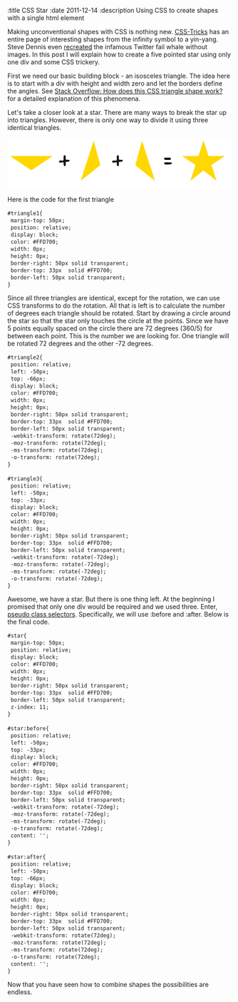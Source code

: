 :title CSS Star
:date 2011-12-14
:description Using CSS to create shapes with a single html element

<p>Making unconventional shapes with CSS is nothing new. <a href="http://css-tricks.com/examples/ShapesOfCSS/">CSS-Tricks</a> has an entire page of interesting shapes from the infinity symbol to a yin-yang. Steve Dennis even <a href="http://www.subcide.com/articles/pure-css-twitter-fail-whale/">recreated</a> the infamous Twitter fail whale without images. In this post I will explain how to create a five pointed star using only one div and some CSS trickery.</p>



<p>First we need our basic building block - an isosceles triangle. The idea here is to start with a div with height and width zero and let the borders define the angles. See <a href="http://stackoverflow.com/questions/7073484/how-does-this-css-triangle-shape-work">Stack Overflow: How does this CSS triangle shape work?</a> for a detailed explanation of this phenomena.</p>



<p>Let's take a closer look at a star. There are many ways to break the star up into triangles. However, there is only one way to divide it using three identical triangles.</p>



<img src="starDecomposition.png" class="aligncenter"/>



<p>Here is the code for the first triangle</p>

<pre><code>#triangle1{
 <span class="keyword">margin-top:</span> 50<span class="type">px</span>;
 <span class="keyword">position:</span> relative;
 <span class="keyword">display:</span> block;
 <span class="keyword">color:</span> #FFD700;
 <span class="keyword">width:</span> 0<span class="type">px</span>;
 <span class="keyword">height:</span> 0<span class="type">px</span>;
 <span class="keyword">border-right:</span> 50<span class="type">px</span> solid transparent;
 <span class="keyword">border-top:</span> 33<span class="type">px</span>  solid #FFD700;
 <span class="keyword">border-left:</span> 50<span class="type">px</span> solid transparent;
}
</code></pre>



<p>Since all three triangles are identical, except for the rotation, we can use CSS transforms to do the rotation. All that is left is to calculate the number of <span class="type">deg</span>rees each triangle should be rotated. Start by drawing a circle around the star so that the star only touches the circle at the points. Since we have 5 points equally spaced on the circle there are 72 <span class="type">deg</span>rees (360/5) for between each point. This is the number we are looking for. One triangle will be rotated 72 <span class="type">deg</span>rees and the other -72 <span class="type">deg</span>rees.</p>



<pre><code>#triangle2{
 <span class="keyword">position:</span> relative;
 <span class="keyword">left:</span> -50<span class="type">px</span>;
 <span class="keyword">top:</span> -66<span class="type">px</span>;
 <span class="keyword">display:</span> block;
 <span class="keyword">color:</span> #FFD700;
 <span class="keyword">width:</span> 0<span class="type">px</span>;
 <span class="keyword">height:</span> 0<span class="type">px</span>;
 <span class="keyword">border-right:</span> 50<span class="type">px</span> solid transparent;
 <span class="keyword">border-top:</span> 33<span class="type">px</span>  solid #FFD700;
 <span class="keyword">border-left:</span> 50<span class="type">px</span> solid transparent;
 <span class="keyword">-webkit-transform:</span> rotate(72<span class="type">deg</span>);
 <span class="keyword">-moz-transform:</span> rotate(72<span class="type">deg</span>);
 <span class="keyword">-ms-transform:</span> rotate(72<span class="type">deg</span>);
 <span class="keyword">-o-transform:</span> rotate(72<span class="type">deg</span>);
}

#triangle3{
 <span class="keyword">position:</span> relative;
 <span class="keyword">left:</span> -50<span class="type">px</span>;
 <span class="keyword">top:</span> -33<span class="type">px</span>;
 <span class="keyword">display:</span> block;
 <span class="keyword">color:</span> #FFD700;
 <span class="keyword">width:</span> 0<span class="type">px</span>;
 <span class="keyword">height:</span> 0<span class="type">px</span>;
 <span class="keyword">border-right:</span> 50<span class="type">px</span> solid transparent;
 <span class="keyword">border-top:</span> 33<span class="type">px</span>  solid #FFD700;
 <span class="keyword">border-left:</span> 50<span class="type">px</span> solid transparent;
 <span class="keyword">-webkit-transform:</span> rotate(-72<span class="type">deg</span>);
 <span class="keyword">-moz-transform:</span> rotate(-72<span class="type">deg</span>);
 <span class="keyword">-ms-transform:</span> rotate(-72<span class="type">deg</span>);
 <span class="keyword">-o-transform:</span> rotate(-72<span class="type">deg</span>);
}
</code></pre>



<p>Awesome, we have a star. But there is one thing left. At the beginning I promised that only one div would be required and we used three. Enter, <a href="https://developer.mozilla.org/en-US/docs/Web/CSS/Pseudo-classes">pseudo class selectors</a>. Specifically, we will use <emph>:before</emph> and <emph>:after</emph>. Below is the final code.</p>



<pre><code>#star{
 <span class="keyword">margin-top:</span> 50<span class="type">px</span>;
 <span class="keyword">position:</span> relative;
 <span class="keyword">display:</span> block;
 <span class="keyword">color:</span> #FFD700;
 <span class="keyword">width:</span> 0<span class="type">px</span>;
 <span class="keyword">height:</span> 0<span class="type">px</span>;
 <span class="keyword">border-right:</span> 50<span class="type">px</span> solid transparent;
 <span class="keyword">border-top:</span> 33<span class="type">px</span>  solid #FFD700;
 <span class="keyword">border-left:</span> 50<span class="type">px</span> solid transparent;
 <span class="keyword">z-index:</span> 11;
}

#star:before{
 <span class="keyword">position:</span> relative;
 <span class="keyword">left:</span> -50<span class="type">px</span>;
 <span class="keyword">top:</span> -33<span class="type">px</span>;
 <span class="keyword">display:</span> block;
 <span class="keyword">color:</span> #FFD700;
 <span class="keyword">width:</span> 0<span class="type">px</span>;
 <span class="keyword">height:</span> 0<span class="type">px</span>;
 <span class="keyword">border-right:</span> 50<span class="type">px</span> solid transparent;
 <span class="keyword">border-top:</span> 33<span class="type">px</span>  solid #FFD700;
 <span class="keyword">border-left:</span> 50<span class="type">px</span> solid transparent;
 <span class="keyword">-webkit-transform:</span> rotate(-72<span class="type">deg</span>);
 <span class="keyword">-moz-transform:</span> rotate(-72<span class="type">deg</span>);
 <span class="keyword">-ms-transform:</span> rotate(-72<span class="type">deg</span>);
 <span class="keyword">-o-transform:</span> rotate(-72<span class="type">deg</span>);
 <span class="keyword">content:</span> '';
}

#star:after{
 <span class="keyword">position:</span> relative;
 <span class="keyword">left:</span> -50<span class="type">px</span>;
 <span class="keyword">top:</span> -66<span class="type">px</span>;
 <span class="keyword">display:</span> block;
 <span class="keyword">color:</span> #FFD700;
 <span class="keyword">width:</span> 0<span class="type">px</span>;
 <span class="keyword">height:</span> 0<span class="type">px</span>;
 <span class="keyword">border-right:</span> 50<span class="type">px</span> solid transparent;
 <span class="keyword">border-top:</span> 33<span class="type">px</span>  solid #FFD700;
 <span class="keyword">border-left:</span> 50<span class="type">px</span> solid transparent;
 <span class="keyword">-webkit-transform:</span> rotate(72<span class="type">deg</span>);
 <span class="keyword">-moz-transform:</span> rotate(72<span class="type">deg</span>);
 <span class="keyword">-ms-transform:</span> rotate(72<span class="type">deg</span>);
 <span class="keyword">-o-transform:</span> rotate(72<span class="type">deg</span>);
 <span class="keyword">content:</span> '';
}
</code></pre>



<p>Now that you have seen how to combine shapes the possibilities are endless.</p>
